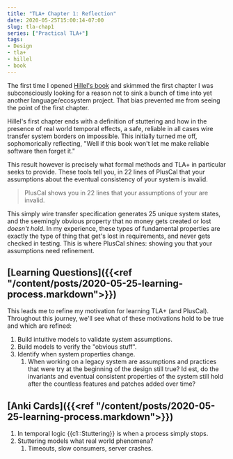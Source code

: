 ```yaml
---
title: "TLA+ Chapter 1: Reflection"
date: 2020-05-25T15:00:14-07:00
slug: tla-chap1
series: ["Practical TLA+"]
tags:  
- Design
- tla+
- hillel
- book
---
```


The first time I opened [Hillel's
book](https://www.hillelwayne.com/post/practical-tla/) and skimmed the first
chapter I was subconsciously looking for a reason not to sink a bunch of time
into yet another language/ecosystem project. That bias prevented me from
seeing the point of the first chapter.

<!-- more -->

Hillel's first chapter ends with a definition of stuttering and how in the
presence of real world temporal effects, a safe, reliable in all cases wire
transfer system borders on impossible. This initially turned me off,
sophomorically reflecting, "Well if this book won't let me make reliable
software then forget it."

This result however is precisely what formal methods and TLA+ in particular
seeks to provide. These tools tell you, in 22 lines of PlusCal that your
assumptions about the eventual consistency of your system is invalid. 

> PlusCal shows you in 22 lines that your assumptions of your are invalid. 

This simply wire transfer specification generates 25 unique system states, and
the seemingly obvious property that no money gets created or lost *doesn't
hold*.  In my experience, these types of fundamental properties are exactly
the type of thing that get's lost in requirements, and never gets checked in
testing. This is where PlusCal shines: showing you that your assumptions need
refinement. 

## [Learning Questions]({{<ref "/content/posts/2020-05-25-learning-process.markdown">}})

This leads me to refine my motivation for learning TLA+ (and PlusCal).
Throughout this journey, we'll see what of these motivations hold to be true
and which are refined:

1. Build intuitive models to validate system assumptions.
1. Build models to verify the "obvious stuff".
1. Identify when system properties change.
	1. When working on a legacy system are assumptions and practices that were
	   try at the beginning of the design still true? Id est, do the
	   invariants and eventual consistent properties of the system still hold
	   after the countless features and patches added over time?


## [Anki Cards]({{<ref "/content/posts/2020-05-25-learning-process.markdown">}})

1. In temporal logic {{c1::Stuttering}} is when a process simply stops.
1. Stuttering models what real world phenomena?
	1. Timeouts, slow consumers, server crashes.

